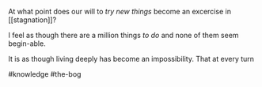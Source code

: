 At what point does our will to *try new things* become an excercise in [[stagnation]]?

I feel as though there are a million things *to do* and none of them seem begin-able.

It is as though living deeply has become an impossibility. That at every turn 

#knowledge #the-bog